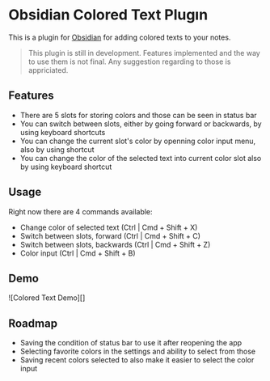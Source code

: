 # Obsidian Colored Text Plugın

This is a plugin for [Obsidian](https://obsidian.md/) for adding colored texts to your notes.

> This plugin is still in development. Features implemented and the way to use them is not final. Any suggestion regarding to those is appriciated.

## Features

- There are 5 slots for storing colors and those can be seen in status bar 
- You can switch between slots, either by going forward or backwards, by using keyboard shortcuts
- You can change the current slot's color by openning color input menu, also by using shortcut
- You can change the color of the selected text into current color slot also by using keyboard shortcut

## Usage

Right now there are 4 commands available:
- Change color of selected text (Ctrl | Cmd + Shift + X)
- Switch between slots, forward (Ctrl | Cmd + Shift + C)
- Switch between slots, backwards (Ctrl | Cmd + Shift + Z)
- Color input (Ctrl | Cmd + Shift + B)

## Demo

![Colored Text Demo][]

## Roadmap

- Saving the condition of status bar to use it after reopening the app
- Selecting favorite colors in the settings and ability to select from those
- Saving recent colors selected to also make it easier to select the color input

